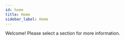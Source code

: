 ```yaml
---
id: home
title: Home
sidebar_label: Home
---
```

Welcome! Please select a section for more information.